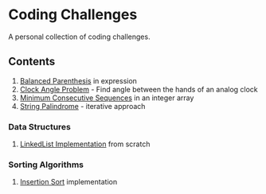 # Coding Challenges

A personal collection of coding challenges.

## Contents

1. [Balanced Parenthesis](BalancedParenthesis.java) in expression
2. [Clock Angle Problem](Clock/ClockAngleProblem.java) - Find angle between the hands of an analog clock
3. [Minimum Consecutive Sequences](MinimumConsecutiveSequences.java) in an integer array
3. [String Palindrome](Strings/StringPalindrome.java) - iterative approach

### Data Structures

1. [LinkedList Implementation](LinkedList/LinkedList.java) from scratch

### Sorting Algorithms

1. [Insertion Sort](Sorting/InsertionSort.java) implementation
